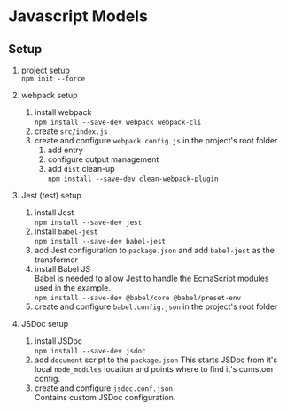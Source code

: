 # Javascript Models

## Setup
1. project setup  
`npm init --force`

2. webpack setup 
   1. install webpack  
      `npm install --save-dev webpack webpack-cli`
   2. create `src/index.js`
   3. create and configure `webpack.config.js` in the project's root folder
      1. add entry
      2. configure output management
      3. add `dist` clean-up  
      `npm install --save-dev clean-webpack-plugin`
3. Jest (test) setup
   1. install Jest  
   `npm install --save-dev jest`
   2. install `babel-jest`  
   `npm install --save-dev babel-jest`
   3. add Jest configuration to `package.json` and add `babel-jest` as the transformer
   4. install Babel JS  
   Babel is needed to allow Jest to handle the EcmaScript modules used in the example.  
   `npm install --save-dev @babel/core @babel/preset-env`
   5. create and configure `babel.config.json` in the project's root folder
4. JSDoc setup
   1. install JSDoc  
   `npm install --save-dev jsdoc`
   2. add `document` script to the `package.json` 
   This starts JSDoc from it's local `node_modules` location and points where to find it's cumstom config.
   3. create and configure `jsdoc.conf.json`  
   Contains custom JSDoc configuration.

